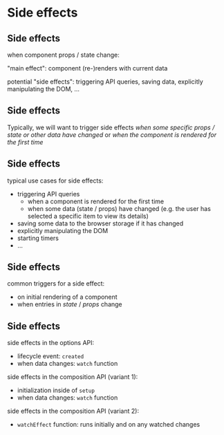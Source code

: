 # Side effects

## Side effects

when component props / state change:

"main effect": component (re-)renders with current data

potential "side effects": triggering API queries, saving data, explicitly manipulating the DOM, ...

## Side effects

Typically, we will want to trigger side effects _when some specific props / state or other data have changed_ or _when the component is rendered for the first time_

## Side effects

typical use cases for side effects:

- triggering API queries
  - when a component is rendered for the first time
  - when some data (state / props) have changed (e.g. the user has selected a specific item to view its details)
- saving some data to the browser storage if it has changed
- explicitly manipulating the DOM
- starting timers
- ...

## Side effects

common triggers for a side effect:

- on initial rendering of a component
- when entries in _state_ / _props_ change

## Side effects

side effects in the options API:

- lifecycle event: `created`
- when data changes: `watch` function

side effects in the composition API (variant 1):

- initialization inside of `setup`
- when data changes: `watch` function

side effects in the composition API (variant 2):

- `watchEffect` function: runs initially and on any watched changes
